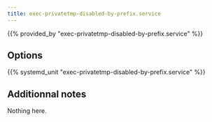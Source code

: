 ```yaml
---
title: exec-privatetmp-disabled-by-prefix.service
---
```


{{% provided_by "exec-privatetmp-disabled-by-prefix.service" %}}

## Options

{{% systemd_unit "exec-privatetmp-disabled-by-prefix.service" %}}

## Additionnal notes

Nothing here.